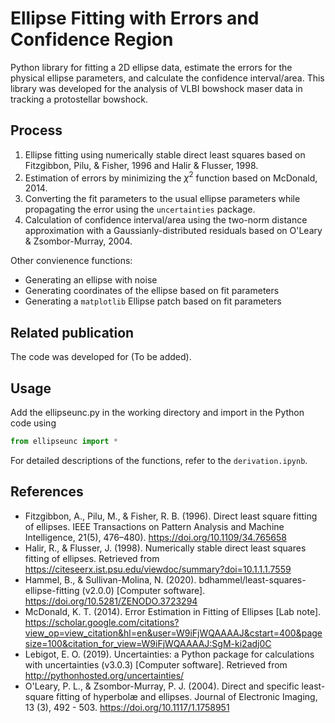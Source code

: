 # Ellipse Fitting with Errors and Confidence Region

Python library for fitting a 2D ellipse data, estimate the errors for the physical ellipse parameters, and calculate the confidence interval/area. This library was developed for the analysis of VLBI bowshock maser data in tracking a protostellar bowshock.

## Process
1. Ellipse fitting using numerically stable direct least squares based on Fitzgibbon, Pilu, & Fisher, 1996 and Halir & Flusser, 1998.
2. Estimation of errors by minimizing the $\chi^2$ function based on McDonald, 2014.
3. Converting the fit parameters to the usual ellipse parameters while propagating the error using the `uncertainties` package. 
4. Calculation of confidence interval/area using the two-norm distance approximation with a Gaussianly-distributed residuals based on O'Leary & Zsombor-Murray, 2004.

Other convienence functions:
* Generating an ellipse with noise
* Generating coordinates of the ellipse based on fit parameters
* Generating a `matplotlib` Ellipse patch based on fit parameters

## Related publication

The code was developed for (To be added).

## Usage

Add the ellipseunc.py in the working directory and import in the Python code using 

```python
from ellipseunc import *
``` 

For detailed descriptions of the functions, refer to the `derivation.ipynb`.

## References
* Fitzgibbon, A., Pilu, M., & Fisher, R. B. (1996). Direct least square fitting of ellipses. IEEE Transactions on Pattern Analysis and Machine Intelligence, 21(5), 476–480). https://doi.org/10.1109/34.765658
* Halir, R., & Flusser, J. (1998). Numerically stable direct least squares fitting of ellipses. Retrieved from https://citeseerx.ist.psu.edu/viewdoc/summary?doi=10.1.1.1.7559
* Hammel, B., & Sullivan-Molina, N. (2020). bdhammel/least-squares-ellipse-fitting (v2.0.0) [Computer software]. https://doi.org/10.5281/ZENODO.3723294
* McDonald, K. T. (2014). Error Estimation in Fitting of Ellipses [Lab note]. https://scholar.google.com/citations?view_op=view_citation&hl=en&user=W9iFjWQAAAAJ&cstart=400&pagesize=100&citation_for_view=W9iFjWQAAAAJ:SgM-ki2adj0C
* Lebigot, E. O. (2019). Uncertainties: a Python package for calculations with uncertainties (v3.0.3) [Computer software]. Retrieved from http://pythonhosted.org/uncertainties/
* O'Leary, P. L., & Zsombor-Murray, P. J. (2004). Direct and specific least-square fitting of hyperbolæ and ellipses. Journal of Electronic Imaging, 13 (3), 492 - 503. https://doi.org/10.1117/1.1758951
